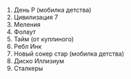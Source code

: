 1. День Р (мобилка детства)
2. Цивилизация 7
3. Меления
4. Фолаут
5. Тайм (от куплиного)
6. Ребл Инк
7. Новый сокер стар (мобилка детства)
8. Диско Иллизиум
9. Сталкеры